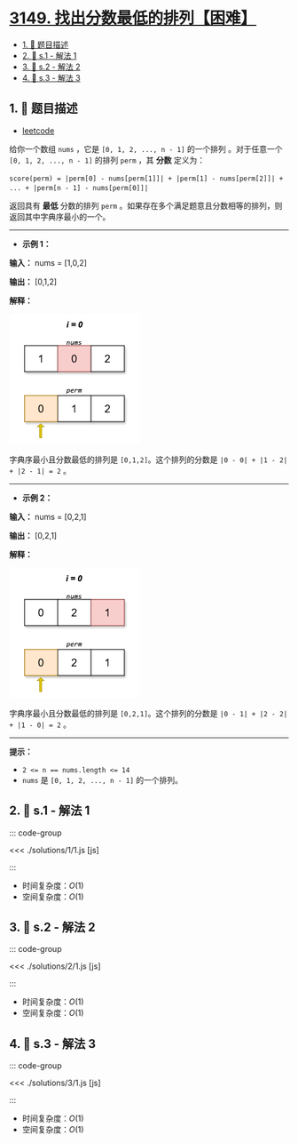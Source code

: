 # [3149. 找出分数最低的排列【困难】](https://github.com/tnotesjs/TNotes.leetcode/tree/main/notes/3149.%20%E6%89%BE%E5%87%BA%E5%88%86%E6%95%B0%E6%9C%80%E4%BD%8E%E7%9A%84%E6%8E%92%E5%88%97%E3%80%90%E5%9B%B0%E9%9A%BE%E3%80%91)

<!-- region:toc -->

- [1. 📝 题目描述](#1--题目描述)
- [2. 🎯 s.1 - 解法 1](#2--s1---解法-1)
- [3. 🎯 s.2 - 解法 2](#3--s2---解法-2)
- [4. 🎯 s.3 - 解法 3](#4--s3---解法-3)

<!-- endregion:toc -->

## 1. 📝 题目描述

- [leetcode](https://leetcode.cn/problems/find-the-minimum-cost-array-permutation/)

给你一个数组 `nums` ，它是 `[0, 1, 2, ..., n - 1]` 的一个排列 。对于任意一个 `[0, 1, 2, ..., n - 1]` 的排列 `perm` ，其 **分数** 定义为：

`score(perm) = |perm[0] - nums[perm[1]]| + |perm[1] - nums[perm[2]]| + ... + |perm[n - 1] - nums[perm[0]]|`

返回具有 **最低** 分数的排列 `perm` 。如果存在多个满足题意且分数相等的排列，则返回其中字典序最小的一个。

---

- **示例 1：**

**输入：** nums = [1,0,2]

**输出：** [0,1,2]

**解释：**

![gif](./assets/1.gif)

字典序最小且分数最低的排列是 `[0,1,2]`。这个排列的分数是 `|0 - 0| + |1 - 2| + |2 - 1| = 2` 。

---

- **示例 2：**

**输入：** nums = [0,2,1]

**输出：** [0,2,1]

**解释：**

![gif](./assets/2.gif)

字典序最小且分数最低的排列是 `[0,2,1]`。这个排列的分数是 `|0 - 1| + |2 - 2| + |1 - 0| = 2` 。

---

**提示：**

- `2 <= n == nums.length <= 14`
- `nums` 是 `[0, 1, 2, ..., n - 1]` 的一个排列。

## 2. 🎯 s.1 - 解法 1

::: code-group

<<< ./solutions/1/1.js [js]

:::

- 时间复杂度：$O(1)$
- 空间复杂度：$O(1)$

## 3. 🎯 s.2 - 解法 2

::: code-group

<<< ./solutions/2/1.js [js]

:::

- 时间复杂度：$O(1)$
- 空间复杂度：$O(1)$

## 4. 🎯 s.3 - 解法 3

::: code-group

<<< ./solutions/3/1.js [js]

:::

- 时间复杂度：$O(1)$
- 空间复杂度：$O(1)$
